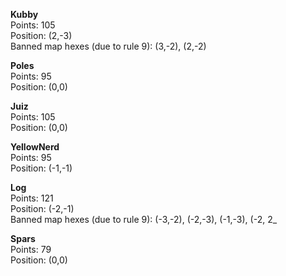 **Kubby**  
Points: 105  
Position: (2,-3)  
Banned map hexes (due to rule 9): (3,-2), (2,-2)

**Poles**  
Points: 95  
Position: (0,0)

**Juiz**  
Points: 105  
Position: (0,0)

**YellowNerd**  
Points: 95  
Position: (-1,-1)

**Log**  
Points: 121  
Position: (-2,-1)  
Banned map hexes (due to rule 9): (-3,-2), (-2,-3), (-1,-3), (-2, 2_

**Spars**  
Points: 79  
Position: (0,0)
